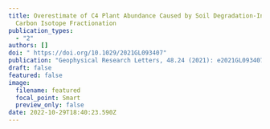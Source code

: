 ```yaml
---
title: Overestimate of C4 Plant Abundance Caused by Soil Degradation-Induced
  Carbon Isotope Fractionation
publication_types:
  - "2"
authors: []
doi: " https://doi.org/10.1029/2021GL093407"
publication: "Geophysical Research Letters, 48.24 (2021): e2021GL093407"
draft: false
featured: false
image:
  filename: featured
  focal_point: Smart
  preview_only: false
date: 2022-10-29T18:40:23.590Z
---
```

